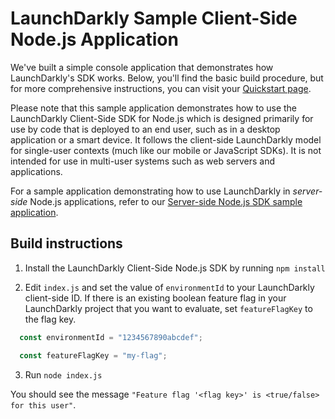 # LaunchDarkly Sample Client-Side Node.js Application

We've built a simple console application that demonstrates how LaunchDarkly's SDK works. Below, you'll find the basic build procedure, but for more comprehensive instructions, you can visit your [Quickstart page](https://app.launchdarkly.com/quickstart#/).

Please note that this sample application demonstrates how to use the LaunchDarkly Client-Side SDK for Node.js which is designed primarily for use by code that is deployed to an end user, such as in a desktop application or a smart device. It follows the client-side LaunchDarkly model for single-user contexts (much like our mobile or JavaScript SDKs). It is not intended for use in multi-user systems such as web servers and applications.

For a sample application demonstrating how to use LaunchDarkly in *server-side* Node.js applications, refer to our [Server-side Node.js SDK sample application](https://github.com/launchdarkly/hello-node-server).

## Build instructions

1. Install the LaunchDarkly Client-Side Node.js SDK by running `npm install`

2. Edit `index.js` and set the value of `environmentId` to your LaunchDarkly client-side ID. If there is an existing boolean feature flag in your LaunchDarkly project that you want to evaluate, set `featureFlagKey` to the flag key.

```js
  const environmentId = "1234567890abcdef";

  const featureFlagKey = "my-flag";
```

3. Run `node index.js`

You should see the message `"Feature flag '<flag key>' is <true/false> for this user"`.
